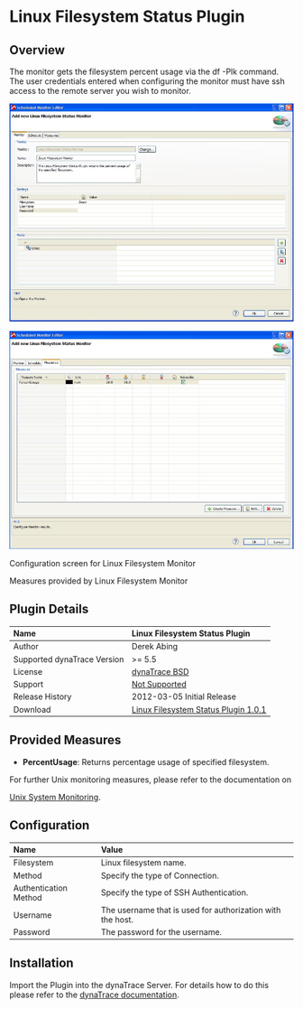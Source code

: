 # Linux Filesystem Status Plugin

## Overview

The monitor gets the filesystem percent usage via the df -Plk command. The user credentials entered when configuring the monitor must have ssh access to the remote server you wish to monitor.

![images_community/download/attachments/73401401/Linux_Filesystem_Monitor.JPG](images_community/download/attachments/73401401/Linux_Filesystem_Monitor.JPG)

![images_community/download/attachments/73401401/Linux_Filesystem_Monitor_Measure.JPG](images_community/download/attachments/73401401/Linux_Filesystem_Monitor_Measure.JPG)

Configuration screen for Linux Filesystem Monitor

Measures provided by Linux Filesystem Monitor

## Plugin Details

| Name | Linux Filesystem Status Plugin
| :--- | :---
|Author |Derek Abing
| Supported dynaTrace Version | >= 5.5
|License|[dynaTrace BSD](dynaTraceBSD.txt)
|Support|[Not Supported ](https://community.compuwareapm.com/community/display/DL/Support+Levels#SupportLevels-Community)  
|Release History|2012-03-05 Initial Release
|Download|[Linux Filesystem Status Plugin 1.0.1](com.dynatrace.diagnostics.plugins.LinuxFilesystemStatusPlugin_1.0.1.jar) 

## Provided Measures

  * **PercentUsage**: Returns percentage usage of specified filesystem. 

For further Unix monitoring measures, please refer to the documentation on

[Unix System Monitoring](https://community.compuwareapm.com/community/display/DOCDT50/Unix+System+Monitoring).

## Configuration

| Name | Value
| :--- | :---
| Filesystem | Linux filesystem name.
| Method | Specify the type of Connection.
| Authentication Method | Specify the type of SSH Authentication.
| Username | The username that is used for authorization with the host.
| Password | The password for the username.

## Installation

Import the Plugin into the dynaTrace Server. For details how to do this please refer to the [dynaTrace
documentation](https://community.compuwareapm.com/community.dynatrace.com/community/display/DOCDT41/Manage+and+Develop+Plugins#ManageandDevelopPlugins-ManageandDevelopPlugins).

